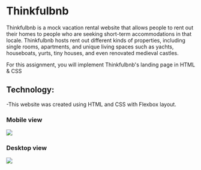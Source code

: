 # Thinkfulbnb

Thinkfulbnb is a mock vacation rental website that allows people to rent out their homes to people who are seeking short-term accommodations in that locale. Thinkfulbnb hosts rent out different kinds of properties, including single rooms, apartments, and unique living spaces such as yachts, houseboats, yurts, tiny houses, and even renovated medieval castles.

For this assignment, you will implement Thinkfulbnb's landing page in HTML & CSS

## Technology:  

-This website was created using HTML and CSS with Flexbox layout.  

### Mobile view

![](images/Thinkfulbnb-mobile.png)

### Desktop view

![](images/Thinkfulbnb-desktop.png)



